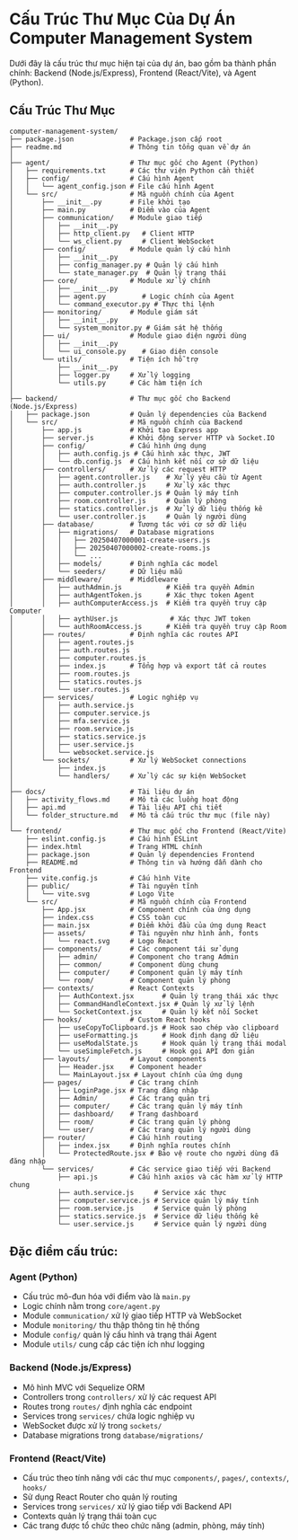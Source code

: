 # Cấu Trúc Thư Mục Của Dự Án Computer Management System

Dưới đây là cấu trúc thư mục hiện tại của dự án, bao gồm ba thành phần chính: Backend (Node.js/Express), Frontend (React/Vite), và Agent (Python).

## Cấu Trúc Thư Mục

```
computer-management-system/
├── package.json              # Package.json cấp root
├── readme.md                 # Thông tin tổng quan về dự án
│
├── agent/                    # Thư mục gốc cho Agent (Python)
│   ├── requirements.txt      # Các thư viện Python cần thiết
│   ├── config/               # Cấu hình Agent
│   │   └── agent_config.json # File cấu hình Agent
│   └── src/                  # Mã nguồn chính của Agent
│       ├── __init__.py       # File khởi tạo
│       ├── main.py           # Điểm vào của Agent
│       ├── communication/    # Module giao tiếp
│       │   ├── __init__.py
│       │   ├── http_client.py   # Client HTTP
│       │   └── ws_client.py     # Client WebSocket
│       ├── config/           # Module quản lý cấu hình
│       │   ├── __init__.py
│       │   ├── config_manager.py # Quản lý cấu hình
│       │   └── state_manager.py  # Quản lý trạng thái
│       ├── core/             # Module xử lý chính
│       │   ├── __init__.py
│       │   ├── agent.py         # Logic chính của Agent
│       │   └── command_executor.py # Thực thi lệnh
│       ├── monitoring/       # Module giám sát
│       │   ├── __init__.py
│       │   └── system_monitor.py # Giám sát hệ thống
│       ├── ui/               # Module giao diện người dùng
│       │   ├── __init__.py
│       │   └── ui_console.py    # Giao diện console
│       └── utils/            # Tiện ích hỗ trợ
│           ├── __init__.py
│           ├── logger.py     # Xử lý logging
│           └── utils.py      # Các hàm tiện ích
│
├── backend/                  # Thư mục gốc cho Backend (Node.js/Express)
│   ├── package.json          # Quản lý dependencies của Backend
│   └── src/                  # Mã nguồn chính của Backend
│       ├── app.js            # Khởi tạo Express app
│       ├── server.js         # Khởi động server HTTP và Socket.IO
│       ├── config/           # Cấu hình ứng dụng
│       │   ├── auth.config.js # Cấu hình xác thực, JWT
│       │   └── db.config.js  # Cấu hình kết nối cơ sở dữ liệu
│       ├── controllers/      # Xử lý các request HTTP
│       │   ├── agent.controller.js    # Xử lý yêu cầu từ Agent
│       │   ├── auth.controller.js     # Xử lý xác thực
│       │   ├── computer.controller.js # Quản lý máy tính
│       │   ├── room.controller.js     # Quản lý phòng
│       │   ├── statics.controller.js  # Xử lý dữ liệu thống kê
│       │   └── user.controller.js     # Quản lý người dùng
│       ├── database/         # Tương tác với cơ sở dữ liệu
│       │   ├── migrations/   # Database migrations
│       │   │   ├── 20250407000001-create-users.js
│       │   │   ├── 20250407000002-create-rooms.js
│       │   │   └── ...
│       │   ├── models/       # Định nghĩa các model
│       │   └── seeders/      # Dữ liệu mẫu
│       ├── middleware/       # Middleware
│       │   ├── authAdmin.js           # Kiểm tra quyền Admin
│       │   ├── authAgentToken.js      # Xác thực token Agent
│       │   ├── authComputerAccess.js  # Kiểm tra quyền truy cập Computer
│       │   ├── aythUser.js             # Xác thực JWT token
│       │   └── authRoomAccess.js      # Kiểm tra quyền truy cập Room
│       ├── routes/           # Định nghĩa các routes API
│       │   ├── agent.routes.js
│       │   ├── auth.routes.js
│       │   ├── computer.routes.js
│       │   ├── index.js      # Tổng hợp và export tất cả routes
│       │   ├── room.routes.js
│       │   ├── statics.routes.js
│       │   └── user.routes.js
│       ├── services/         # Logic nghiệp vụ
│       │   ├── auth.service.js
│       │   ├── computer.service.js
│       │   ├── mfa.service.js
│       │   ├── room.service.js
│       │   ├── statics.service.js
│       │   ├── user.service.js
│       │   └── websocket.service.js
│       └── sockets/          # Xử lý WebSocket connections
│           ├── index.js
│           └── handlers/     # Xử lý các sự kiện WebSocket
│
├── docs/                     # Tài liệu dự án
│   ├── activity_flows.md     # Mô tả các luồng hoạt động
│   ├── api.md                # Tài liệu API chi tiết
│   └── folder_structure.md   # Mô tả cấu trúc thư mục (file này)
│
└── frontend/                 # Thư mục gốc cho Frontend (React/Vite)
    ├── eslint.config.js      # Cấu hình ESLint
    ├── index.html            # Trang HTML chính
    ├── package.json          # Quản lý dependencies Frontend
    ├── README.md             # Thông tin và hướng dẫn dành cho Frontend
    ├── vite.config.js        # Cấu hình Vite
    ├── public/               # Tài nguyên tĩnh
    │   └── vite.svg          # Logo Vite
    └── src/                  # Mã nguồn chính của Frontend
        ├── App.jsx           # Component chính của ứng dụng
        ├── index.css         # CSS toàn cục
        ├── main.jsx          # Điểm khởi đầu của ứng dụng React
        ├── assets/           # Tài nguyên như hình ảnh, fonts
        │   └── react.svg     # Logo React
        ├── components/       # Các component tái sử dụng
        │   ├── admin/        # Component cho trang Admin
        │   ├── common/       # Component dùng chung
        │   ├── computer/     # Component quản lý máy tính
        │   └── room/         # Component quản lý phòng
        ├── contexts/         # React Contexts
        │   ├── AuthContext.jsx       # Quản lý trạng thái xác thực
        │   ├── CommandHandleContext.jsx # Quản lý xử lý lệnh
        │   └── SocketContext.jsx     # Quản lý kết nối Socket
        ├── hooks/            # Custom React hooks
        │   ├── useCopyToClipboard.js # Hook sao chép vào clipboard
        │   ├── useFormatting.js      # Hook định dạng dữ liệu
        │   ├── useModalState.js      # Hook quản lý trạng thái modal
        │   └── useSimpleFetch.js     # Hook gọi API đơn giản
        ├── layouts/          # Layout components
        │   ├── Header.jsx    # Component header
        │   └── MainLayout.jsx # Layout chính của ứng dụng
        ├── pages/            # Các trang chính
        │   ├── LoginPage.jsx # Trang đăng nhập
        │   ├── Admin/        # Các trang quản trị
        │   ├── computer/     # Các trang quản lý máy tính
        │   ├── dashboard/    # Trang dashboard
        │   ├── room/         # Các trang quản lý phòng
        │   └── user/         # Các trang quản lý người dùng
        ├── router/           # Cấu hình routing
        │   ├── index.jsx     # Định nghĩa routes chính
        │   └── ProtectedRoute.jsx # Bảo vệ route cho người dùng đã đăng nhập
        └── services/         # Các service giao tiếp với Backend
            ├── api.js        # Cấu hình axios và các hàm xử lý HTTP chung
            ├── auth.service.js     # Service xác thực
            ├── computer.service.js # Service quản lý máy tính
            ├── room.service.js     # Service quản lý phòng
            ├── statics.service.js  # Service dữ liệu thống kê
            └── user.service.js     # Service quản lý người dùng
```

## Đặc điểm cấu trúc:

### Agent (Python)
- Cấu trúc mô-đun hóa với điểm vào là `main.py`
- Logic chính nằm trong `core/agent.py`
- Module `communication/` xử lý giao tiếp HTTP và WebSocket
- Module `monitoring/` thu thập thông tin hệ thống
- Module `config/` quản lý cấu hình và trạng thái Agent
- Module `utils/` cung cấp các tiện ích như logging

### Backend (Node.js/Express)
- Mô hình MVC với Sequelize ORM
- Controllers trong `controllers/` xử lý các request API
- Routes trong `routes/` định nghĩa các endpoint
- Services trong `services/` chứa logic nghiệp vụ
- WebSocket được xử lý trong `sockets/`
- Database migrations trong `database/migrations/`

### Frontend (React/Vite)
- Cấu trúc theo tính năng với các thư mục `components/`, `pages/`, `contexts/`, `hooks/`
- Sử dụng React Router cho quản lý routing
- Services trong `services/` xử lý giao tiếp với Backend API
- Contexts quản lý trạng thái toàn cục
- Các trang được tổ chức theo chức năng (admin, phòng, máy tính)
